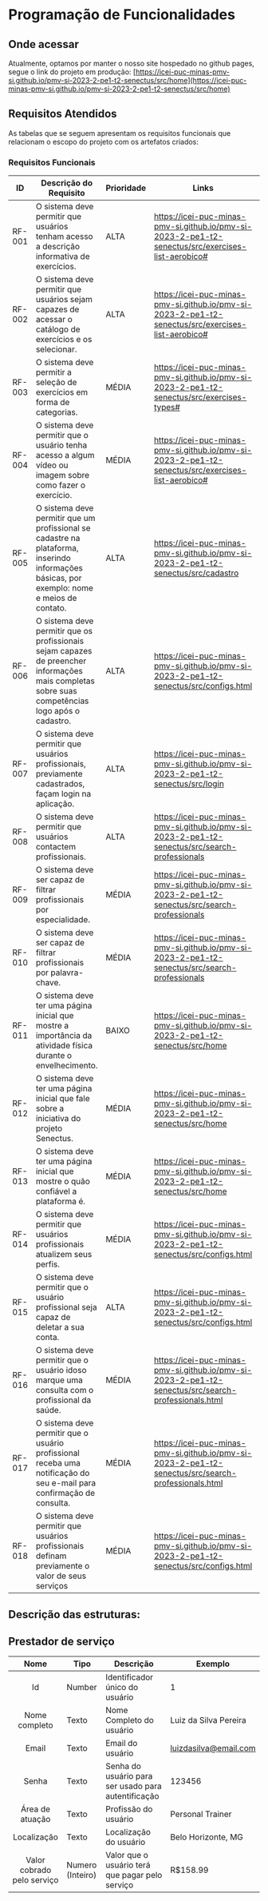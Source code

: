 # Programação de Funcionalidades

## Onde acessar
Atualmente, optamos por manter o nosso site hospedado no github pages, segue o link do projeto em produção:
[https://icei-puc-minas-pmv-si.github.io/pmv-si-2023-2-pe1-t2-senectus/src/home](https://icei-puc-minas-pmv-si.github.io/pmv-si-2023-2-pe1-t2-senectus/src/home)

## Requisitos Atendidos

As tabelas que se seguem apresentam os requisitos funcionais que relacionam o escopo do projeto com os artefatos criados:

### Requisitos Funcionais

|ID    | Descrição do Requisito | Prioridade | Links | Artefato Criado |
| --- | --- | --- | --- | --- |
| RF-001 | O sistema deve permitir que usuários tenham acesso a descrição informativa de exercícios. | ALTA | https://icei-puc-minas-pmv-si.github.io/pmv-si-2023-2-pe1-t2-senectus/src/exercises-list-aerobico# | exercises-list-aerobico.html |
| RF-002 | O sistema deve permitir que usuários sejam capazes de acessar o catálogo de exercícios e os selecionar. | ALTA | https://icei-puc-minas-pmv-si.github.io/pmv-si-2023-2-pe1-t2-senectus/src/exercises-list-aerobico# | exercises-list-aerobico.html |
| RF-003 | O sistema deve permitir a seleção de exercícios em forma de categorias. | MÉDIA | https://icei-puc-minas-pmv-si.github.io/pmv-si-2023-2-pe1-t2-senectus/src/exercises-types# | exercises-types.html |
| RF-004 | O sistema deve permitir que o usuário tenha acesso a algum vídeo ou imagem sobre como fazer o exercício. | MÉDIA | https://icei-puc-minas-pmv-si.github.io/pmv-si-2023-2-pe1-t2-senectus/src/exercises-list-aerobico#  | exercises-list-aerobico.html
| RF-005 | O sistema deve permitir que um profissional se cadastre na plataforma, inserindo informações básicas, por exemplo: nome e meios de contato. | ALTA | https://icei-puc-minas-pmv-si.github.io/pmv-si-2023-2-pe1-t2-senectus/src/cadastro | cadastro.html |
| RF-006 | O sistema deve permitir que os profissionais sejam capazes de preencher informações mais completas sobre suas competências logo após o cadastro. | ALTA | https://icei-puc-minas-pmv-si.github.io/pmv-si-2023-2-pe1-t2-senectus/src/configs.html | configs.html |
| RF-007 | O sistema deve permitir que usuários profissionais, previamente cadastrados, façam login na aplicação. | ALTA | https://icei-puc-minas-pmv-si.github.io/pmv-si-2023-2-pe1-t2-senectus/src/login  | login.html |
| RF-008 | O sistema deve permitir que usuários contactem profissionais. | ALTA | https://icei-puc-minas-pmv-si.github.io/pmv-si-2023-2-pe1-t2-senectus/src/search-professionals | search-professionals.html |
| RF-009 | O sistema deve ser capaz de filtrar profissionais por especialidade. | MÉDIA | https://icei-puc-minas-pmv-si.github.io/pmv-si-2023-2-pe1-t2-senectus/src/search-professionals | search-professionals.html |
| RF-010 | O sistema deve ser capaz de filtrar profissionais por palavra-chave. | MÉDIA | https://icei-puc-minas-pmv-si.github.io/pmv-si-2023-2-pe1-t2-senectus/src/search-professionals | search-professionals.html |
| RF-011 | O sistema deve ter uma página inicial que mostre a importância da atividade física durante o envelhecimento. | BAIXO | https://icei-puc-minas-pmv-si.github.io/pmv-si-2023-2-pe1-t2-senectus/src/home | home.html|  
| RF-012 | O sistema deve ter uma página inicial que fale sobre a iniciativa do projeto Senectus. | MÉDIA | https://icei-puc-minas-pmv-si.github.io/pmv-si-2023-2-pe1-t2-senectus/src/home | home.html |
| RF-013 | O sistema deve ter uma página inicial que mostre o quão confiável a plataforma é. | MÉDIA | https://icei-puc-minas-pmv-si.github.io/pmv-si-2023-2-pe1-t2-senectus/src/home | home.html |
| RF-014 | O sistema deve permitir que usuários profissionais atualizem seus perfis. | MÉDIA | https://icei-puc-minas-pmv-si.github.io/pmv-si-2023-2-pe1-t2-senectus/src/configs.html | configs.html |
| RF-015 | O sistema deve permitir que o usuário profissional seja capaz de deletar a sua conta. | ALTA | https://icei-puc-minas-pmv-si.github.io/pmv-si-2023-2-pe1-t2-senectus/src/configs.html  | configs.html |
| RF-016 | O sistema deve permitir que o usuário idoso marque uma consulta com o profissional da saúde. | MÉDIA | https://icei-puc-minas-pmv-si.github.io/pmv-si-2023-2-pe1-t2-senectus/src/search-professionals.html | search-professionals.html | 
| RF-017 | O sistema deve permitir que o usuário profissional receba uma notificação do seu e-mail para confirmação de consulta. | MÉDIA | https://icei-puc-minas-pmv-si.github.io/pmv-si-2023-2-pe1-t2-senectus/src/search-professionals.html | search-professionals.html |
| RF-018 | O sistema deve permitir que usuários profissionais definam previamente o valor de seus serviços | MÉDIA | https://icei-puc-minas-pmv-si.github.io/pmv-si-2023-2-pe1-t2-senectus/src/configs.html | configs.html |
## Descrição das estruturas:

## Prestador de serviço
|  **Nome**      | **Tipo**          | **Descrição**                             | **Exemplo**                                    |
|:--------------:|-------------------|-------------------------------------------|------------------------------------------------|
| Id             |Number|               Identificador único do usuário            | 1                                              |
| Nome completo     | Texto              | Nome Completo do usuário                        | Luiz da Silva Pereira |
| Email      | Texto             | Email do usuário                                 | luizdasilva@email.com     |
| Senha  | Texto  | Senha do usuário para ser usado para autentificação | 123456                                             |
| Área de atuação   | Texto  | Profissão do usuário| Personal Trainer                                           |
| Localização  | Texto  | Localização do usuário | Belo Horizonte, MG 
|Valor cobrado pelo serviço  | Numero (Inteiro)  | Valor que o usuário terá que pagar pelo serviço | R$158.99                                              ||
